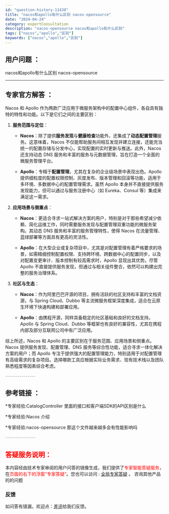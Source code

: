 ```yaml
---
id: "question-history-11438"
title: "nacos和apollo有什么区别 nacos-opensource"
date: "2024-04-24"
category: expertConsultation
description: "nacos-opensource nacos和apollo有什么区别"
tags: ["nacos","apollo","区别"]
keywords: ["nacos","apollo","区别"]
---
```


## 用户问题 ： 
 nacos和apollo有什么区别 nacos-opensource 

---------------
## 专家官方解答 ：

Nacos 和 Apollo 作为两款广泛应用于微服务架构中的配置中心组件，各自具有独特的特性和功能。以下是它们之间的主要区别：

1. **服务范围与定位**：
   - **Nacos**：除了提供**服务发现**与**健康检查**功能外，还集成了**动态配置管理**服务。这意味着，Nacos 不仅能帮助服务间相互发现并建立连接，还能充当统一的配置存储与分发中心，实现配置的实时更新与推送。此外，Nacos 还支持动态 DNS 服务和丰富的服务与元数据管理，旨在打造一个全面的微服务管理平台。

   - **Apollo**：专精于**配置管理**，尤其在复杂的企业级场景中表现出色。Apollo 提供细粒度的配置权限控制、灰度发布、版本管理和回滚等功能，适用于多环境、多数据中心的配置管理需求。虽然 Apollo 本身并不直接提供服务发现能力，但可以通过与服务注册中心（如 Eureka、Consul 等）集成来满足这一需求。

2. **应用场景与侧重点**：
   - **Nacos**：更适合寻求一站式解决方案的用户，特别是对于那些希望减少依赖、简化运维工作，同时需要服务发现与配置管理双重功能的微服务架构。其动态 DNS 服务和丰富的服务管理特性，使得 Nacos 在流量管理、蓝绿部署等方面具有更高的灵活性。

   - **Apollo**：在大型企业或复杂项目中，尤其是对配置管理有着严格要求的场景，如需精细控制配置权限、支持跨环境、跨数据中心的配置同步，以及对配置变更审计、版本控制有较高需求时，Apollo 显现出其优势。尽管 Apollo 不直接提供服务发现，但通过与相关组件整合，依然可以构建出完整的服务治理体系。

3. **社区与生态**：
   - **Nacos**：作为阿里巴巴开源的项目，拥有活跃的社区支持和丰富的文档资源，与 Spring Cloud、Dubbo 等主流微服务框架深度集成，适合在云原生环境下快速构建和部署应用。

   - **Apollo**：由携程开源，同样具备稳定的社区基础和良好的文档支持。Apollo 与 Spring Cloud、Dubbo 等框架也有良好的兼容性，尤其在携程内部及部分互联网公司中有广泛应用。

综上所述，Nacos 和 Apollo 的主要区别在于服务范围、应用场景和侧重点。Nacos 提供服务发现、配置管理、DNS 服务等综合性功能，适合寻求一体化解决方案的用户；而 Apollo 专注于提供强大的配置管理能力，特别适用于对配置管理有高级需求的复杂项目。选择哪款工具应根据实际业务需求、现有技术栈以及团队熟悉程度等因素综合考虑。


<font color="#949494">---------------</font> 


## 参考链接 ：

*专家经验:CatalogController 里面的接口和客户端SDK的API区别是什么 
 
 *专家经验:Nacos 介绍 
 
 *专家经验:nacos-opensource 那这个文件越来越多会有性能影响吗 


 <font color="#949494">---------------</font> 
 


## <font color="#FF0000">答疑服务说明：</font> 

本内容经由技术专家审阅的用户问答的镜像生成，我们提供了<font color="#FF0000">专家智能答疑服务</font>，在<font color="#FF0000">页面的右下的浮窗”专家答疑“</font>。您也可以访问 : [全局专家答疑](https://opensource.alibaba.com/chatBot) 。 咨询其他产品的的问题

### 反馈
如问答有错漏，欢迎点：[差评](https://ai.nacos.io/user/feedbackByEnhancerGradePOJOID?enhancerGradePOJOId=11722)给我们反馈。

